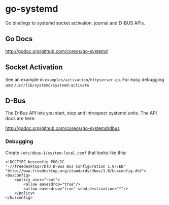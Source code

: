 # go-systemd

Go bindings to systemd socket activation, journal and D-BUS APIs.

## Go Docs

http://godoc.org/github.com/coreos/go-systemd

## Socket Activation

See an example in `examples/activation/httpserver.go`. For easy debugging use
`/usr/lib/systemd/systemd-activate`

## D-Bus

The D-Bus API lets you start, stop and introspect systemd units. The API docs are here:

http://godoc.org/github.com/coreos/go-systemd/dbus

### Debugging

Create `/etc/dbus-1/system-local.conf` that looks like this:

```
<!DOCTYPE busconfig PUBLIC
"-//freedesktop//DTD D-Bus Bus Configuration 1.0//EN"
"http://www.freedesktop.org/standards/dbus/1.0/busconfig.dtd">
<busconfig>
    <policy user="root">
        <allow eavesdrop="true"/>
        <allow eavesdrop="true" send_destination="*"/>
    </policy>
</busconfig>
```

